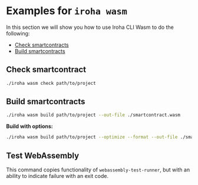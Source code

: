 # Examples for `iroha wasm`

In this section we will show you how to use Iroha CLI Wasm to do the following:

  - [Check smartcontracts](#check-smartcontract)
  - [Build smartcontracts](#build-smartcontracts)
  
## Check smartcontract

```bash
./iroha wasm check path/to/project
```

## Build smartcontracts

```bash
./iroha wasm build path/to/project --out-file ./smartcontract.wasm
```

**Build with options:**

```bash
./iroha wasm build path/to/project --optimize --format --out-file ./smartcontract.wasm
```

## Test WebAssembly
This command copies functionality of `webassembly-test-runner`, but with an ability to indicate failure with an exit code.